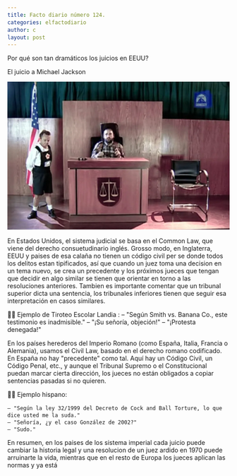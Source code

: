 ```yaml
---
title: Facto diario número 124.
categories: elfactodiario
author: c
layout: post
---
```

Por qué son tan dramáticos los juicios en EEUU?

El juicio a Michael Jackson

![el_juicio_a_michael_jackson-1.webp](/assets/el_juicio_a_michael_jackson-1.webp)

En Estados Unidos, el sistema judicial se basa en el Common Law, que viene del derecho consuetudinario inglés. Grosso modo, en Inglaterra, EEUU y paises de esa calaña no tienen un código civil per se donde todos los delitos estan tipificados, así que cuando un juez toma una decision en un tema nuevo, se crea un precedente y los próximos jueces que tengan que decidir en algo similar se tienen que orientar en torno a las resoluciones anteriores.
Tambien es importante comentar que un tribunal superior dicta una sentencia, los tribunales inferiores tienen que seguir esa interpretación en casos similares.

🧑‍⚖️ Ejemplo de Tiroteo Escolar Landia :
    – "Según Smith vs. Banana Co., este testimonio es inadmisible."
    – "¡Su señoría, objeción!"
    – "¡Protesta denegada!"

En los países herederos del Imperio Romano (como España, Italia, Francia o Alemania), usamos el Civil Law, basado en el derecho romano codificado.
En España no hay "precedente" como tal.
Aquí hay un Código Civil, un Código Penal, etc., y aunque el Tribunal Supremo o el Constitucional puedan marcar cierta dirección, los jueces no están obligados a copiar sentencias pasadas si no quieren.

🧑‍⚖️ Ejemplo hispano:

    – "Según la ley 32/1999 del Decreto de Cock and Ball Torture, lo que dice usted me la suda."
    – "Señoría, ¿y el caso González de 2002?"
    – "Sudo."

En resumen, en los paises de los sistema imperial cada juicio puede cambiar la historia legal y una resolucion de  un juez ardido en 1970 puede arruinarte la vida, mientras que en el resto de Europa los jueces aplican las normas y ya está
